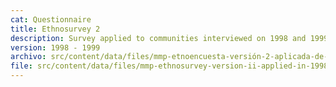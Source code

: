 ```yaml
---
cat: Questionnaire
title: Ethnosurvey 2
description: Survey applied to communities interviewed on 1998 and 1999
version: 1998 - 1999
archivo: src/content/data/files/mmp-etnoencuesta-versión-2-aplicada-de-1998-a-1999.pdf
file: src/content/data/files/mmp-ethnosurvey-version-ii-applied-in-1998-and-1999.pdf
---
```

